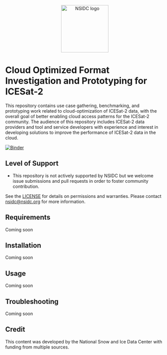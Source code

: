 <p align="center">
  <img alt="NSIDC logo" src="https://nsidc.org/themes/custom/nsidc/logo.svg" width="150" />
</p>


# Cloud Optimized Format Investigation and Prototyping for ICESat-2

This repository contains use case gathering, benchmarking, and prototyping work related to cloud-optimization of ICESat-2 data, with the overall goal of better enabling cloud access patterns for the ICESat-2 community. The audience of this repository includes ICESat-2 data providers and tool and service developers with experience and interest in developing solutions to improve the performance of ICESat-2 data in the cloud. 

[![Binder](https://mybinder.org/badge_logo.svg)](https://mybinder.org/v2/gh/nsidc/cloud-optimized-icesat2/main?labpath=notebooks%2F)


## Level of Support

* This repository is not actively supported by NSIDC but we welcome issue submissions and
  pull requests in order to foster community contribution.

See the [LICENSE](https://github.com/nsidc/cloud-optimized-icesat2/blob/main/LICENSE_NASA) for details on permissions and warranties. Please contact
nsidc@nsidc.org for more information.


## Requirements

Coming soon 

## Installation

Coming soon

## Usage

Coming soon

## Troubleshooting

Coming soon 

## Credit

This content was developed by the National Snow and Ice Data Center with funding from
multiple sources.
